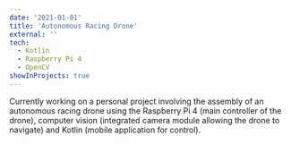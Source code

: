 ```yaml
---
date: '2021-01-01'
title: 'Autonomous Racing Drone'
external: ''
tech:
  - Kotlin
  - Raspberry Pi 4
  - OpenCV 
showInProjects: true
---
```


Currently working on a personal project involving the assembly of an autonomous racing drone using the Raspberry Pi 4 (main controller of the drone), computer vision (integrated camera module allowing the drone to navigate) and Kotlin (mobile application for control).
